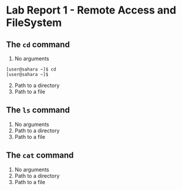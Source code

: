# Lab Report 1 - Remote Access and FileSystem

## The `cd` command
1. No arguments
```
[user@sahara ~]$ cd
[user@sahara ~]$ 
```
2. Path to a directory
3. Path to a file

## The `ls` command
1. No arguments
2. Path to a directory
3. Path to a file

## The `cat` command
1. No arguments
2. Path to a directory
3. Path to a file
